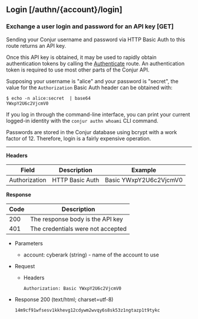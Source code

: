 ## Login [/authn/{account}/login]

### Exchange a user login and password for an API key [GET]

Sending your Conjur username and password via HTTP Basic Auth to this route returns
an API key.

Once this API key is obtained, it may be used to rapidly obtain authentication
tokens by calling the [Authenticate](#user-authentication-authenticate) route.
An authentication token is required to use most other parts of the Conjur API.

Supposing your username is "alice" and your password is "secret", the value for
the `Authorization` Basic Auth header can be obtained with:

```
$ echo -n alice:secret  | base64
YWxpY2U6c2VjcmV0
```

If you log in through the command-line interface, you can print your current
logged-in identity with the `conjur authn whoami` CLI command.

Passwords are stored in the Conjur database using bcrypt with a work factor of 12.
Therefore, login is a fairly expensive operation.

---

**Headers**

| Field         | Description     | Example                |
|---------------|-----------------|------------------------|
| Authorization | HTTP Basic Auth | Basic YWxpY2U6c2VjcmV0 |

**Response**

| Code | Description                       |
|------|-----------------------------------|
|  200 | The response body is the API key  |
|  401 | The credentials were not accepted |

+ Parameters
  + account: cyberark (string) - name of the account to use

+ Request
    + Headers
    
        ```
        Authorization: Basic YWxpY2U6c2VjcmV0
        ```
        
+ Response 200 (text/html; charset=utf-8)

    ```
    14m9cf91wfsesv1kkhevg12cdywm2wvqy6s8sk53z1ngtazp1t9tykc
    ```
